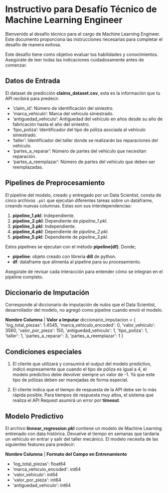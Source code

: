 # Instructivo para Desafío Técnico de Machine Learning Engineer

Bienvenido al desafío técnico para el cargo de Machine Learning Engineer. Este documento proporciona las instrucciones necesarias para completar el desafío de manera exitosa.

Este desafío tiene como objetivo evaluar tus habilidades y conocimientos. Asegúrate de leer todas las indicaciones cuidadosamente antes de comenzar.

## Datos de Entrada

El dataset de predicción **claims_dataset.csv**, esta es la información que tu API recibirá para predecir.

- ‘claim_id’: Número de identificación del siniestro.
- ‘marca_vehiculo’: Marca del vehículo siniestrado.
- ‘antiguedad_vehiculo’: Antiguedad del vehículo en años desde su año de fabricación hasta el año del siniestro.
- ‘tipo_poliza’: Identificador del tipo de póliza asociada al vehículo siniestrado.
- ‘taller’: Identificador del taller donde se realizarán las reparaciones del vehículo.
- ‘partes_a_reparar’: Número de partes del vehículo que necesitan reparación.
- ‘partes_a_reemplazar’: Número de partes del vehículo que deben ser reemplazadas.

## Pipelines de Preprocesamiento

El pipeline del modelo, creado y entregado por un Data Scientist, consta de cinco archivos `.pkl` que ejecutan diferentes tareas sobre un dataframe, creando nuevas columnas. Estas son sus interdependencias:

1. **pipeline_1.pkl**: Independiente.
2. **pipeline_2.pkl**: Dependiente de *pipeline_1.pkl*.
3. **pipeline_3.pkl**: Independiente.
4. **pipeline_4.pkl**: Dependiente de *pipeline_2.pkl*.
5. **pipeline_5.pkl**: Dependiente de *pipeline_3.pkl*.

Estos pipelines se ejecutan con el método **pipeline(df)**. Donde;
- **pipeline**: objeto creado con libreria **dill** de python.
- **df**: dataframe que alimenta al pipeline para su procesamiento.

Asegúrate de revisar cada interacción para entender cómo se integran en el pipeline completo.

## Diccionario de Imputación

Corresponde al diccionario de imputación de nulos que el Data Scientist, desarrollador del modelo, no agregó como pipeline cuando envió el modelo.

**Nombre Columna** | **Valor a Imputar**
diccionario_imputacion = {
    'log_total_piezas': 1.4545,
    'marca_vehiculo_encoded': 0,
    'valor_vehiculo': 3560,
    'valor_por_pieza': 150,
    'antiguedad_vehiculo': 1,
    'tipo_poliza': 1,
    'taller': 1,
    'partes_a_reparar': 3,
    'partes_a_reemplazar': 1
}

## Condiciones especiales

1. El cliente que utilizará y consumirá el output del modelo predictivo, indicó expresamente que cuando el tipo de póliza es igual a 4, el modelo predictivo debe devolver siempre un valor de -1. Ya que este tipo de pólizas deben ser manejadas de forma especial.

2. El cliente indica que el tiempo de respuesta de la API debe ser lo más rápida posible. Para tiempos de respuesta muy altos, el sistema que realiza el API Request asumirá un error por **timeout**.

## Modelo Predictivo

El archivo **linnear_regression.pkl** contiene un modelo de Machine Learning entrenado con data histórica. Devuelve el tiempo en semanas que tardaría un vehículo en entrar y salir del taller mecánico. El modelo necesita de las siguientes features para predecir:

**Nombre Columna** | **Formato del Campo en Entrenamiento**
- 'log_total_piezas': float64
- 'marca_vehiculo_encoded': int64
- 'valor_vehiculo': int64
- 'valor_por_pieza': int64
- 'antiguedad_vehiculo': int64